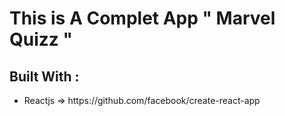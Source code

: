 # This is A Complet App " Marvel Quizz " 

## Built With :

<ul>
      <li> Reactjs => https://github.com/facebook/create-react-app   </li> 
</ul>

